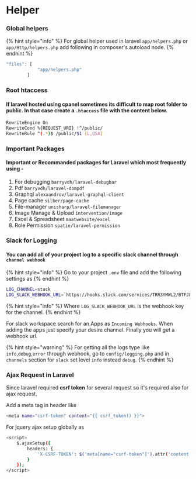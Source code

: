 # Helper

### Global helpers

{% hint style="info" %}
For global helper used in laravel `app/helpers.php` or `app/Http/helpers.php` add following in composer's autoload node.
{% endhint %}

```javascript
"files": [
            "app/helpers.php"
        ]
```

### Root htaccess

#### If laravel hosted using cpanel sometimes its difficult to map root folder to public. In that case create a `.htaccess` file with the content below.

```bash
RewriteEngine On
RewriteCond %{REQUEST_URI} !^/public/
RewriteRule ^(.*)$ /public/$1 [L,QSA]
```

### Important Packages

#### Important or Recommanded packages for Laravel which most frequently using -

1. For debugging `barryvdh/laravel-debugbar`
2. Pdf `barryvdh/laravel-dompdf`
3. Graphql `alexaandrov/laravel-graphql-client`
4. Page cache `silber/page-cache`
5. File-manager `unisharp/laravel-filemanager`
6. Image Manage & Upload `intervention/image`
7. Excel & Spreadsheet `maatwebsite/excel`
8. Role Permission `spatie/laravel-permission`

### Slack for Logging

#### You can add all of your project log to a specific slack channel through `channel webhook`

{% hint style="info" %}
Go to your project `.env` file and add the following settings as
{% endhint %}

```bash
LOG_CHANNEL=stack
LOG_SLACK_WEBHOOK_URL=`https://hooks.slack.com/services/TRR3YMWL2/BTFJ8G4RG/xxxxxxkxkxxkxkxxxxx
```

{% hint style="info" %}
Where `LOG_SLACK_WEBHOOK_URL` is the webhook key for the channel.
{% endhint %}

For slack workspace search for an Apps as `Incoming Webhooks`. When adding the apps just specify your desire channel. Finally you will get a webhook url.

{% hint style="warning" %}
For getting all the logs type like `info`,`debug`,`error` through webhook, go to `config/logging.php` and in `channels` section for `slack` set level `info` instead `debug`.
{% endhint %}

### Ajax Request in Laravel

Since laravel required **csrf token** for several request so it's required also for ajax request.

Add a meta tag in header like

```bash
<meta name="csrf-token" content="{{ csrf_token() }}">
```

For jquery ajax setup globally as

```bash
<script>
    $.ajaxSetup({
        headers: {
            'X-CSRF-TOKEN': $('meta[name="csrf-token"]').attr('content')
        }
    });
</script>
```

